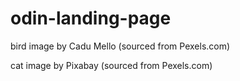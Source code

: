 # odin-landing-page

bird image by Cadu Mello (sourced from Pexels.com)

cat image by Pixabay (sourced from Pexels.com)